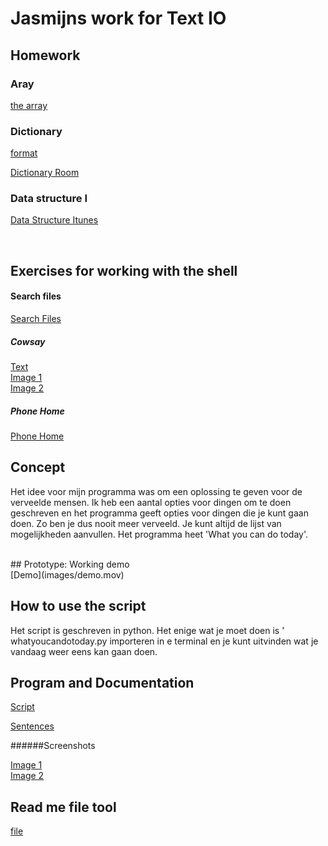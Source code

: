 # Jasmijns work for Text IO

## Homework 
### Aray 
[the array](lists/arraycourses)

### Dictionary 
[format](lists/formatroom.py)

[Dictionary Room](lists/room_file.py)

### Data structure I 
[Data Structure Itunes](lists/itunes.pv)

<br>

## Exercises for working with the shell

#### Search files
[Search Files](lists/searchfiles.rtf)
##### Cowsay 
[Text](lists/cowsay.rtf)<br>
[Image 1](images/im3.pmg)<br>
[Image 2](images/im4.png)

##### Phone Home
[Phone Home](lists/phonehome.rtf)
<br>
## Concept
Het idee voor mijn programma was om een oplossing te geven voor de verveelde mensen. Ik heb een aantal opties voor dingen om te doen geschreven en het programma geeft opties voor dingen die je kunt gaan doen. Zo ben je dus nooit meer verveeld. Je kunt altijd de lijst van mogelijkheden aanvullen. Het programma heet 'What you can do today'.

<br>
## Prototype: Working demo 
<br>
[Demo](images/demo.mov)

## How to use the script

Het script is geschreven in python. Het enige wat je moet doen is ' whatyoucandotoday.py importeren in e terminal en je kunt uitvinden wat je vandaag weer eens kan gaan doen.

## Program and Documentation 

[Script](tool/whatyoucandotoday.py)<br>

[Sentences](tool/ideas.py)

######Screenshots

[Image 1](images/im1.png)<br>
[Image 2](images/im2.png)

## Read me file tool
[file](tool/READMETOOL.md)

